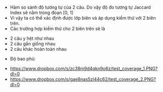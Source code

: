 - Hàm so sánh độ tương tự của 2 câu. Do vậy độ đo tương tự Jaccard Index sẽ nằm trong đoạn [0, 1]
- Vì vậy ta có thể xác định được lớp biên và áp dụng kiểm thử với 2 biên trên.
- Các trường hợp kiểm thử cho 2 biên trên sẽ là
 + 2 câu y hệt như nhau
 + 2 câu gần giống nhau
 + 2 câu khác hoàn toàn nhau

* Độ bao phủ:
 + https://www.dropbox.com/s/zc38m9d4qkn9o6z/test_coverage_1.PNG?dl=0
 + https://www.dropbox.com/s/gae8nas5zl44c62/test_coverage_2.PNG?dl=0

